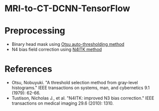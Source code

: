 # MRI-to-CT-DCNN-TensorFlow

# Preprocessing
- Binary head mask using [Otsu auto-thresholding method](https://pdfs.semanticscholar.org/fa29/610048ae3f0ec13810979d0f27ad6971bdbf.pdf)
- N4 bias field correction using [N4ITK method](https://ieeexplore.ieee.org/stamp/stamp.jsp?tp=&arnumber=5445030)

# References
- Otsu, Nobuyuki. "A threshold selection method from gray-level histograms." IEEE transactions on systems, man, and cybernetics 9.1 (1979): 62-66.
- Tustison, Nicholas J., et al. "N4ITK: improved N3 bias correction." IEEE transactions on medical imaging 29.6 (2010): 1310.
